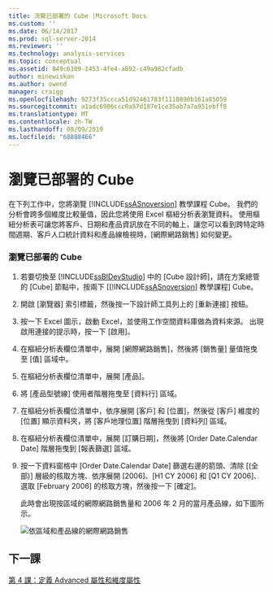 ```yaml
---
title: 流覽已部署的 Cube |Microsoft Docs
ms.custom: ''
ms.date: 06/14/2017
ms.prod: sql-server-2014
ms.reviewer: ''
ms.technology: analysis-services
ms.topic: conceptual
ms.assetid: 849c6109-1453-4fe4-a892-c49a982cfadb
author: minewiskan
ms.author: owend
manager: craigg
ms.openlocfilehash: 9273f35ccca51d92461783f1110890b161a85059
ms.sourcegitcommit: a1adc6906ccc0a57d187e1ce35ab7a7a951ebff8
ms.translationtype: MT
ms.contentlocale: zh-TW
ms.lasthandoff: 08/09/2019
ms.locfileid: "68888466"
---
```

# <a name="browsing-the-deployed-cube"></a>瀏覽已部署的 Cube
  在下列工作中，您將瀏覽 [!INCLUDE[ssASnoversion](../includes/ssasnoversion-md.md)] 教學課程 Cube。 我們的分析會跨多個維度比較量值，因此您將使用 Excel 樞紐分析表瀏覽資料。 使用樞紐分析表可讓您將客戶、日期和產品資訊放在不同的軸上，讓您可以看到跨特定時間週期、客戶人口統計資料和產品線檢視時，[網際網路銷售] 如何變更。  
  
### <a name="to-browse-the-deployed-cube"></a>瀏覽已部署的 Cube  
  
1.  若要切換至 [!INCLUDE[ssBIDevStudio](../includes/ssbidevstudio-md.md)] 中的 [Cube 設計師]，請在方案總管的 [Cube] 節點中，按兩下 [[!INCLUDE[ssASnoversion](../includes/ssasnoversion-md.md)] 教學課程] Cube。  
  
2.  開啟 [瀏覽器] 索引標籤，然後按一下設計師工具列上的 [重新連接] 按鈕。  
  
3.  按一下 Excel 圖示，啟動 Excel，並使用工作空間資料庫做為資料來源。 出現啟用連接的提示時，按一下 [啟用]。  
  
4.  在樞紐分析表欄位清單中，展開 [網際網路銷售]，然後將 [銷售量] 量值拖曳至 [值] 區域中。  
  
5.  在樞紐分析表欄位清單中，展開 [產品]。  
  
6.  將 [產品型號線] 使用者階層拖曳至 [資料行] 區域。  
  
7.  在樞紐分析表欄位清單中，依序展開 [客戶] 和 [位置]，然後從 [客戶] 維度的 [位置] 顯示資料夾，將 [客戶地理位置] 階層拖曳到 [資料列] 區域。  
  
8.  在樞紐分析表欄位清單中，展開 [訂購日期]，然後將 [Order Date.Calendar Date] 階層拖曳到 [報表篩選] 區域。  
  
9. 按一下資料窗格中 [Order Date.Calendar Date] 篩選右邊的箭頭、清除 [(全部)] 層級的核取方塊、依序展開 [2006]、[H1 CY 2006] 和 [Q1 CY 2006]、選取 [February 2006] 的核取方塊，然後按一下 [確定]。  
  
     此時會出現按區域的網際網路銷售量和 2006 年 2 月的當月產品線，如下圖所示。  
  
     ![依區域和產品線的網際網路銷售](../../2014/tutorials/media/l3-cube-browser-finish.gif "依區域和產品線的網際網路銷售")  
  
## <a name="next-lesson"></a>下一課  
 [第 4 課：定義 Advanced 屬性和維度屬性](https://docs.microsoft.com/analysis-services/lesson-4-defining-advanced-attribute-and-dimension-properties)  
  
  
